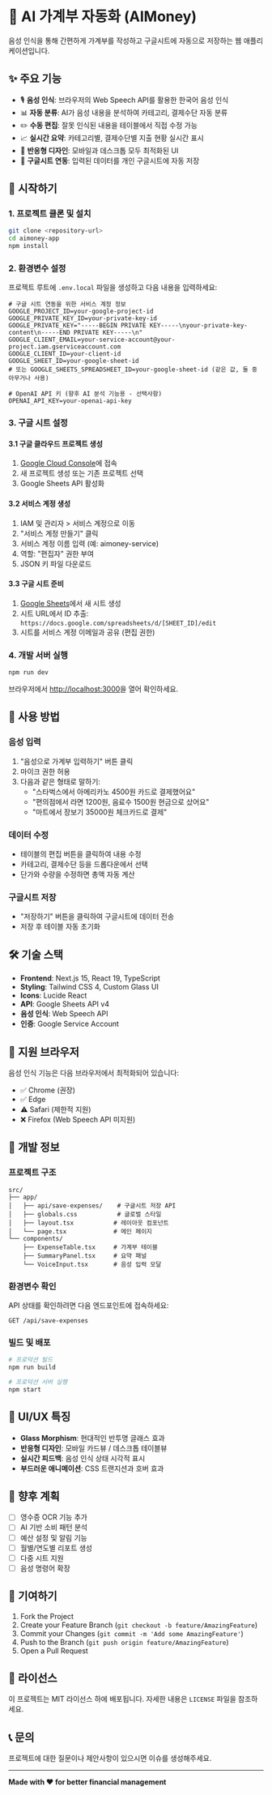 # 🎤 AI 가계부 자동화 (AIMoney)

음성 인식을 통해 간편하게 가계부를 작성하고 구글시트에 자동으로 저장하는 웹 애플리케이션입니다.

## ✨ 주요 기능

- 🎙️ **음성 인식**: 브라우저의 Web Speech API를 활용한 한국어 음성 인식
- 📊 **자동 분류**: AI가 음성 내용을 분석하여 카테고리, 결제수단 자동 분류
- ✏️ **수동 편집**: 잘못 인식된 내용을 테이블에서 직접 수정 가능
- 📈 **실시간 요약**: 카테고리별, 결제수단별 지출 현황 실시간 표시
- 📱 **반응형 디자인**: 모바일과 데스크톱 모두 최적화된 UI
- 🔗 **구글시트 연동**: 입력된 데이터를 개인 구글시트에 자동 저장

## 🚀 시작하기

### 1. 프로젝트 클론 및 설치

```bash
git clone <repository-url>
cd aimoney-app
npm install
```

### 2. 환경변수 설정

프로젝트 루트에 `.env.local` 파일을 생성하고 다음 내용을 입력하세요:

```env
# 구글 시트 연동을 위한 서비스 계정 정보
GOOGLE_PROJECT_ID=your-google-project-id
GOOGLE_PRIVATE_KEY_ID=your-private-key-id
GOOGLE_PRIVATE_KEY="-----BEGIN PRIVATE KEY-----\nyour-private-key-content\n-----END PRIVATE KEY-----\n"
GOOGLE_CLIENT_EMAIL=your-service-account@your-project.iam.gserviceaccount.com
GOOGLE_CLIENT_ID=your-client-id
GOOGLE_SHEET_ID=your-google-sheet-id
# 또는 GOOGLE_SHEETS_SPREADSHEET_ID=your-google-sheet-id (같은 값, 둘 중 아무거나 사용)

# OpenAI API 키 (향후 AI 분석 기능용 - 선택사항)
OPENAI_API_KEY=your-openai-api-key
```

### 3. 구글 시트 설정

#### 3.1 구글 클라우드 프로젝트 생성
1. [Google Cloud Console](https://console.cloud.google.com/)에 접속
2. 새 프로젝트 생성 또는 기존 프로젝트 선택
3. Google Sheets API 활성화

#### 3.2 서비스 계정 생성
1. IAM 및 관리자 > 서비스 계정으로 이동
2. "서비스 계정 만들기" 클릭
3. 서비스 계정 이름 입력 (예: aimoney-service)
4. 역할: "편집자" 권한 부여
5. JSON 키 파일 다운로드

#### 3.3 구글 시트 준비
1. [Google Sheets](https://sheets.google.com)에서 새 시트 생성
2. 시트 URL에서 ID 추출: `https://docs.google.com/spreadsheets/d/[SHEET_ID]/edit`
3. 시트를 서비스 계정 이메일과 공유 (편집 권한)

### 4. 개발 서버 실행

```bash
npm run dev
```

브라우저에서 [http://localhost:3000](http://localhost:3000)을 열어 확인하세요.

## 🎯 사용 방법

### 음성 입력
1. "음성으로 가계부 입력하기" 버튼 클릭
2. 마이크 권한 허용
3. 다음과 같은 형태로 말하기:
   - "스타벅스에서 아메리카노 4500원 카드로 결제했어요"
   - "편의점에서 라면 1200원, 음료수 1500원 현금으로 샀어요"
   - "마트에서 장보기 35000원 체크카드로 결제"

### 데이터 수정
- 테이블의 편집 버튼을 클릭하여 내용 수정
- 카테고리, 결제수단 등을 드롭다운에서 선택
- 단가와 수량을 수정하면 총액 자동 계산

### 구글시트 저장
- "저장하기" 버튼을 클릭하여 구글시트에 데이터 전송
- 저장 후 테이블 자동 초기화

## 🛠️ 기술 스택

- **Frontend**: Next.js 15, React 19, TypeScript
- **Styling**: Tailwind CSS 4, Custom Glass UI
- **Icons**: Lucide React
- **API**: Google Sheets API v4
- **음성 인식**: Web Speech API
- **인증**: Google Service Account

## 📱 지원 브라우저

음성 인식 기능은 다음 브라우저에서 최적화되어 있습니다:
- ✅ Chrome (권장)
- ✅ Edge
- ⚠️ Safari (제한적 지원)
- ❌ Firefox (Web Speech API 미지원)

## 🔧 개발 정보

### 프로젝트 구조
```
src/
├── app/
│   ├── api/save-expenses/    # 구글시트 저장 API
│   ├── globals.css           # 글로벌 스타일
│   ├── layout.tsx           # 레이아웃 컴포넌트
│   └── page.tsx             # 메인 페이지
└── components/
    ├── ExpenseTable.tsx     # 가계부 테이블
    ├── SummaryPanel.tsx     # 요약 패널
    └── VoiceInput.tsx       # 음성 입력 모달
```

### 환경변수 확인
API 상태를 확인하려면 다음 엔드포인트에 접속하세요:
```
GET /api/save-expenses
```

### 빌드 및 배포
```bash
# 프로덕션 빌드
npm run build

# 프로덕션 서버 실행
npm start
```

## 🎨 UI/UX 특징

- **Glass Morphism**: 현대적인 반투명 글래스 효과
- **반응형 디자인**: 모바일 카드뷰 / 데스크톱 테이블뷰
- **실시간 피드백**: 음성 인식 상태 시각적 표시
- **부드러운 애니메이션**: CSS 트랜지션과 호버 효과

## 🔮 향후 계획

- [ ] 영수증 OCR 기능 추가
- [ ] AI 기반 소비 패턴 분석
- [ ] 예산 설정 및 알림 기능
- [ ] 월별/연도별 리포트 생성
- [ ] 다중 시트 지원
- [ ] 음성 명령어 확장

## 🤝 기여하기

1. Fork the Project
2. Create your Feature Branch (`git checkout -b feature/AmazingFeature`)
3. Commit your Changes (`git commit -m 'Add some AmazingFeature'`)
4. Push to the Branch (`git push origin feature/AmazingFeature`)
5. Open a Pull Request

## 📄 라이선스

이 프로젝트는 MIT 라이선스 하에 배포됩니다. 자세한 내용은 `LICENSE` 파일을 참조하세요.

## 📞 문의

프로젝트에 대한 질문이나 제안사항이 있으시면 이슈를 생성해주세요.

---

**Made with ❤️ for better financial management**
